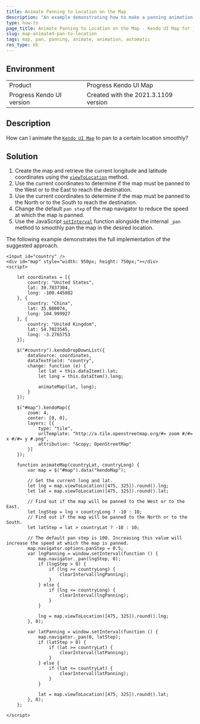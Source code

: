 ```yaml
---
title: Animate Panning to Location on the Map
description: "An example demonstrating how to make a panning animation when particular coordinates are selected."
type: how-to
page_title: Animate Panning to Location on the Map - Kendo UI Map for jQuery
slug: map-animated-pan-to-location
tags: map, pan, panning, animate, animation, automatic
res_type: kb
---
```


## Environment

<table>
 <tr>
  <td>Product</td>
  <td>Progress Kendo UI Map</td>
 </tr>
 <tr>
  <td>Progress Kendo UI version</td>
  <td>Created with the 2021.3.1109 version</td>
 </tr>
</table>

## Description

How can I animate the [`Kendo UI Map`](/controls/diagrams-and-maps/map/overview) to pan to a certain location smoothly?

## Solution

1. Create the map and retrieve the current longitude and latitude coordinates using the [`viewToLocation`](/api/javascript/dataviz/ui/map/methods/viewtolocation) method.
1. Use the current coordinates to determine if the map must be panned to the West or to the East to reach the destination.
1. Use the current coordinates to determine if the map must be panned to the North or to the South to reach the destination.
1. Change the default `pan step` of the map navigator to reduce the speed at which the map is panned.
1. Use the JavaScript [`setInterval`](https://developer.mozilla.org/en-US/docs/Web/API/setInterval) function alongside the internal `_pan` method to smoothly pan the map in the desired location.

The following example demonstrates the full implementation of the suggested approach.

```dojo
<input id="country" />
<div id="map" style="width: 950px; height: 750px;"></div>
<script>

    let coordinates = [{
        country: "United States",
        lat: 39.7837304,
        long: -100.445882
    }, {
        country: "China",
        lat: 35.000074,
        long: 104.999927
    }, {
        country: "United Kingdom",
        lat: 54.7023545,
        long: -3.2765753
    }];

    $("#country").kendoDropDownList({
        dataSource: coordinates,
        dataTextField: "country",
        change: function (e) {
            let lat = this.dataItem().lat;
            let long = this.dataItem().long;

            animateMap(lat, long);
        }
    });

    $("#map").kendoMap({
        zoom: 4,
        center: [0, 0],
        layers: [{
            type: "tile",
            urlTemplate: "http://a.tile.openstreetmap.org/#= zoom #/#= x #/#= y #.png",
            attribution: "&copy; OpenStreetMap"
        }]
    });

    function animateMap(countryLat, countryLong) {
        var map = $("#map").data("kendoMap");

        // Get the current long and lat.
        let lng = map.viewToLocation([475, 325]).round().lng;
        let lat = map.viewToLocation([475, 325]).round().lat;

        // Find out if the map will be panned to the West or to the East.
        let lngStep = lng > countryLong ? -10 : 10;
        // Find out if the map will be panned to the North or to the South.
        let latStep = lat > countryLat ? -10 : 10;

        // The default pan step is 100. Increasing this value will increase the speed at which the map is panned.
        map.navigator.options.panStep = 0.5;
        var lngPanning = window.setInterval(function () {
            map.navigator._pan(lngStep, 0);
            if (lngStep > 0) {
                if (lng >= countryLong) {
                    clearInterval(lngPanning);
                }
            } else {
                if (lng <= countryLong) {
                    clearInterval(lngPanning);
                }
            }

            lng = map.viewToLocation([475, 325]).round().lng;
        }, 0);

        var latPanning = window.setInterval(function () {
            map.navigator._pan(0, latStep);
            if (latStep > 0) {
                if (lat >= countryLat) {
                    clearInterval(latPanning);
                }
            } else {
                if (lat <= countryLat) {
                    clearInterval(latPanning);
                }
            }

            lat = map.viewToLocation([475, 325]).round().lat;
        }, 0);
    };

</script>
```